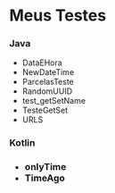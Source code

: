 # Meus Testes

<h3>Java</h3> 
<ul>
	<li>DataEHora</li>
	<li>NewDateTime</li>
	<li>ParcelasTeste</li>
	<li>RandomUUID</li>
	<li>test_getSetName</li>
	<li>TesteGetSet</li>
	<li>URLS</li>
</ul>



<h3>Kotlin<h3>
<ul>
	<li>onlyTime</li>
	<li>TimeAgo</li>
</ul>

